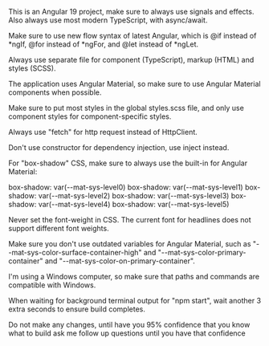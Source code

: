 This is an Angular 19 project, make sure to always use signals and effects. Also always use most modern TypeScript, with async/await.

Make sure to use new flow syntax of latest Angular, which is @if instead of *ngIf, @for instead of *ngFor, and @let instead of *ngLet.

Always use separate file for component (TypeScript), markup (HTML) and styles (SCSS).

The application uses Angular Material, so make sure to use Angular Material components when possible.

Make sure to put most styles in the global styles.scss file, and only use component styles for component-specific styles.

Always use "fetch" for http request instead of HttpClient.

Don't use constructor for dependency injection, use inject instead.

For "box-shadow" CSS, make sure to always use the built-in for Angular Material:

box-shadow: var(--mat-sys-level0)
box-shadow: var(--mat-sys-level1)
box-shadow: var(--mat-sys-level2)
box-shadow: var(--mat-sys-level3)
box-shadow: var(--mat-sys-level4)
box-shadow: var(--mat-sys-level5)

Never set the font-weight in CSS. The current font for headlines does not support different font weights.

Make sure you don't use outdated variables for Angular Material, such as "--mat-sys-color-surface-container-high" and "--mat-sys-color-primary-container" and "--mat-sys-color-on-primary-container".

I'm using a Windows computer, so make sure that paths and commands are compatible with Windows.

When waiting for background terminal output for "npm start", wait another 3 extra seconds to ensure build completes.

Do not make any changes, until have you 95% confidence that you know what to build ask me follow up questions until you have that confidence